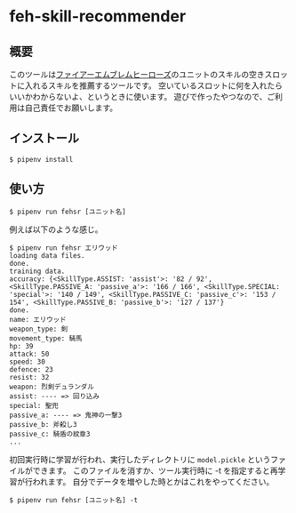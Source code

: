 # feh-skill-recommender

## 概要

このツールは[ファイアーエムブレムヒーローズ](https://fire-emblem-heroes.com/ja/)のユニットのスキルの空きスロットに入れるスキルを推薦するツールです。
空いているスロットに何を入れたらいいかわからないよ、というときに使います。
遊びで作ったやつなので、ご利用は自己責任でお願いします。

## インストール

```
$ pipenv install
```

## 使い方

```
$ pipenv run fehsr [ユニット名]
```

例えば以下のような感じ。

```
$ pipenv run fehsr エリウッド
loading data files.
done.
training data.
accuracy: {<SkillType.ASSIST: 'assist'>: '82 / 92', <SkillType.PASSIVE_A: 'passive_a'>: '166 / 166', <SkillType.SPECIAL: 'special'>: '140 / 149', <SkillType.PASSIVE_C: 'passive_c'>: '153 / 154', <SkillType.PASSIVE_B: 'passive_b'>: '127 / 137'}
done.
name: エリウッド
weapon_type: 剣
movement_type: 騎馬
hp: 39
attack: 50
speed: 30
defence: 23
resist: 32
weapon: 烈剣デュランダル
assist: ---- => 回り込み
special: 聖兜
passive_a: ---- => 鬼神の一撃3
passive_b: 斧殺し3
passive_c: 騎盾の紋章3
...
```

初回実行時に学習が行われ、実行したディレクトリに `model.pickle` というファイルができます。
このファイルを消すか、ツール実行時に -t を指定すると再学習が行われます。
自分でデータを増やした時とかはこれをやってください。

```
$ pipenv run fehsr [ユニット名] -t
```
